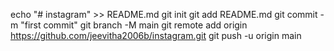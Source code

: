 echo "# instagram" >> README.md
git init
git add README.md
git commit -m "first commit"
git branch -M main
git remote add origin https://github.com/jeevitha2006b/instagram.git
git push -u origin main
